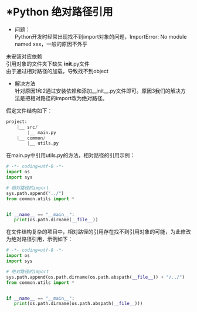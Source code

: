 
*Python 绝对路径引用
===
* 问题：  
Python开发时经常出现找不到import对象的问题，ImportError: No module named xxx，一般的原因不外乎  
  
未安装对应依赖  
引用对象的文件夹下缺失 __init__.py文件  
由于通过相对路径的加载，导致找不到object  
* 解决方法  
针对原因1和2通过安装依赖和添加__init__.py文件即可。原因3我们的解决方法是把相对路径的import改为绝对路径。  

假定文件结构如下：  
```python
project:
    |__ src/
        |__ main.py
    |__ common/
        |__ utils.py
 ```
 在main.py中引用utils.py的方法，相对路径的引用示例：  
 ```python
 # -*- coding=utf-8 -*-
import os
import sys

# 相对路径的import
sys.path.append("../")
from common.utils import *


if __name__ == "__main__":
    print(os.path.dirname(__file__))

 ```
 在文件结构复杂的项目中，相对路径的引用存在找不到引用对象的可能，为此修改为绝对路径引用，示例如下：  
 ```python
 # -*- coding=utf-8 -*-
import os
import sys

# 绝对路径的import
sys.path.append(os.path.dirname(os.path.abspath(__file__)) + "/../")
from common.utils import *


if __name__ == "__main__":
    print(os.path.dirname(os.path.abspath(__file__)))

 ```
 
